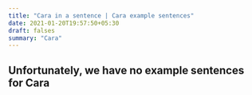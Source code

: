 ```yaml
---
title: "Cara in a sentence | Cara example sentences"
date: 2021-01-20T19:57:50+05:30
draft: falses
summary: "Cara"
---
```

## Unfortunately, we have no example sentences for Cara                 
